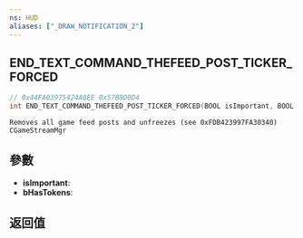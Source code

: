 ```yaml
---
ns: HUD
aliases: ["_DRAW_NOTIFICATION_2"]
---
```

## END_TEXT_COMMAND_THEFEED_POST_TICKER_FORCED

```c
// 0x44FA03975424A0EE 0x57B8D0D4
int END_TEXT_COMMAND_THEFEED_POST_TICKER_FORCED(BOOL isImportant, BOOL bHasTokens);
```

```
Removes all game feed posts and unfreezes (see 0xFDB423997FA30340) CGameStreamMgr
```

## 參數
* **isImportant**: 
* **bHasTokens**: 

## 返回值
